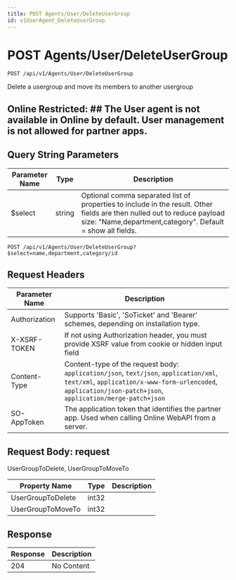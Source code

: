 ```yaml
---
title: POST Agents/User/DeleteUserGroup
id: v1UserAgent_DeleteUserGroup
---
```


# POST Agents/User/DeleteUserGroup

```http
POST /api/v1/Agents/User/DeleteUserGroup
```

Delete a usergroup and move its members to another usergroup



## Online Restricted: ## The User agent is not available in Online by default. User management is not allowed for partner apps.





## Query String Parameters

| Parameter Name | Type |  Description |
|----------------|------|--------------|
| $select | string |  Optional comma separated list of properties to include in the result. Other fields are then nulled out to reduce payload size: "Name,department,category". Default = show all fields. |

```http
POST /api/v1/Agents/User/DeleteUserGroup?$select=name,department,category/id
```


## Request Headers

| Parameter Name | Description |
|----------------|-------------|
| Authorization  | Supports 'Basic', 'SoTicket' and 'Bearer' schemes, depending on installation type. |
| X-XSRF-TOKEN   | If not using Authorization header, you must provide XSRF value from cookie or hidden input field |
| Content-Type | Content-type of the request body: `application/json`, `text/json`, `application/xml`, `text/xml`, `application/x-www-form-urlencoded`, `application/json-patch+json`, `application/merge-patch+json` |
| SO-AppToken | The application token that identifies the partner app. Used when calling Online WebAPI from a server. |

## Request Body: request  

UserGroupToDelete, UserGroupToMoveTo 

| Property Name | Type |  Description |
|----------------|------|--------------|
| UserGroupToDelete | int32 |  |
| UserGroupToMoveTo | int32 |  |


## Response


| Response | Description |
|----------------|-------------|
| 204 | No Content |